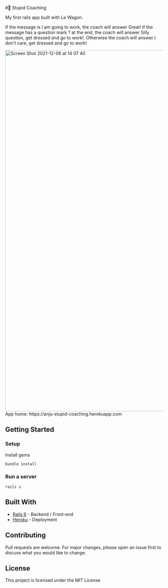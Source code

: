 #🧢 Stupid Coaching

My first rails app built with Le Wagon.

If the message is I am going to work, the coach will answer Great!
If the message has a question mark ? at the end, the coach will answer Silly question, get dressed and go to work!.
Otherwise the coach will answer I don't care, get dressed and go to work!

<img width="1156" alt="Screen Shot 2021-12-06 at 14 07 40" src="https://user-images.githubusercontent.com/88181896/145057367-fbcdca2a-a93b-4e6a-984e-8740f21853b1.png">

<br>
App home: https://anju-stupid-coaching.herokuapp.com
   

## Getting Started
### Setup

Install gems
```
bundle install
```

### Run a server
```
rails s
```

## Built With
- [Rails 6](https://guides.rubyonrails.org/) - Backend / Front-end
- [Heroku](https://heroku.com/) - Deployment

## Contributing
Pull requests are welcome. For major changes, please open an issue first to discuss what you would like to change.

## License
This project is licensed under the MIT License
